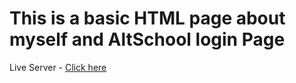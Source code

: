 # This is a basic HTML page about myself and AltSchool login Page
Live Server - [Click here](https://bio-page-altschool-login.vercel.app/)
